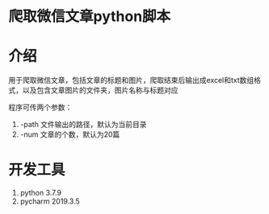 # 爬取微信文章python脚本

# 介绍
用于爬取微信文章，包括文章的标题和图片，爬取结束后输出成excel和txt数组格式，以及包含文章图片的文件夹，图片名称与标题对应

程序可传两个参数：
1. -path 文件输出的路径，默认为当前目录
2. -num 文章的个数，默认为20篇

# 开发工具
1. python 3.7.9
2. pycharm 2019.3.5
